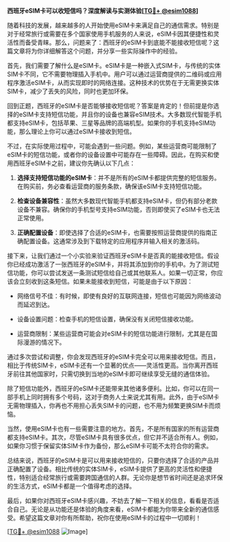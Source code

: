 **西班牙eSIM卡可以收短信吗？深度解读与实测体验[[TG💪+ @esim1088](https://t.me/s/esim1088)]**

随着科技的发展，越来越多的人开始使用eSIM卡来满足自己的通信需求。特别是对于经常旅行或需要在多个国家使用手机服务的人来说，eSIM卡因其便捷性和灵活性而备受青睐。那么，问题来了：西班牙的eSIM卡到底能不能接收短信呢？这篇文章将为你详细解答这个问题，并分享一些实际操作中的经验。

首先，我们需要了解什么是eSIM卡。eSIM卡是一种嵌入式SIM卡，与传统的实体SIM卡不同，它不需要物理插入手机中。用户可以通过运营商提供的二维码或应用程序激活eSIM卡，从而实现即时的网络连接。这种技术的优势在于无需更换实体SIM卡，减少了丢失的风险，同时也更加环保。

回到正题，西班牙的eSIM卡是否能够接收短信呢？答案是肯定的！但前提是你选择的eSIM卡支持短信功能，并且你的设备也兼容eSIM技术。大多数现代智能手机都支持eSIM卡，包括苹果、三星等品牌的高端机型。如果你的手机支持eSIM功能，那么理论上你可以通过eSIM卡接收到短信。

不过，在实际使用过程中，可能会遇到一些问题。例如，某些运营商可能限制了eSIM卡的短信功能，或者你的设备设置中可能存在一些障碍。因此，在购买和使用西班牙eSIM卡之前，建议你先确认以下几点：

1. **选择支持短信功能的eSIM卡**：并不是所有的eSIM卡都提供完整的短信服务。在购买前，务必查看运营商的服务条款，确保该eSIM卡支持短信功能。
   
2. **检查设备兼容性**：虽然大多数现代智能手机都支持eSIM卡，但仍有部分老款设备不兼容。确保你的手机型号支持eSIM功能，否则即使买了eSIM卡也无法正常使用。

3. **正确配置设备**：即使选择了合适的eSIM卡，也需要按照运营商提供的指南正确配置设备。这通常涉及到下载特定的应用程序并输入相关的激活码。

接下来，让我们通过一个小实验来验证西班牙eSIM卡是否真的能接收短信。假设你已经成功激活了一张西班牙的eSIM卡，并将其添加到你的手机中。为了测试短信功能，你可以尝试发送一条测试短信给自己或其他联系人。如果一切正常，你应该会立刻收到这条短信。如果未能接收到短信，可能是由于以下原因：

- 网络信号不佳：有时候，即使有良好的互联网连接，短信也可能因为网络波动而延迟到达。
  
- 设备设置问题：检查手机的短信设置，确保没有关闭短信接收功能。

- 运营商限制：某些运营商可能会对eSIM卡的短信功能进行限制，尤其是在国际漫游的情况下。

通过多次尝试和调整，你会发现西班牙的eSIM卡完全可以用来接收短信。而且，相比于传统SIM卡，eSIM卡还有一个显著的优点——灵活性更高。当你离开西班牙前往其他国家时，只需切换到当地的eSIM卡即可继续享受无缝的通信体验。

除了短信功能外，西班牙的eSIM卡还能带来其他诸多便利。比如，你可以在同一部手机上同时拥有多个号码，这对于商务人士来说尤其有用。此外，由于eSIM卡无需物理插入，你再也不用担心丢失SIM卡的问题，也不用为频繁更换SIM卡而烦恼。

当然，使用eSIM卡也有一些需要注意的地方。首先，不是所有国家的所有运营商都支持eSIM卡。其次，尽管eSIM卡具有很多优点，但它并不适合所有人。例如，如果你习惯于保留实体SIM卡作为备份，那么eSIM卡可能不太符合你的需求。

总结来说，西班牙的eSIM卡是可以用来接收短信的，只要你选择了合适的产品并正确配置了设备。相比传统的实体SIM卡，eSIM卡提供了更高的灵活性和便捷性，特别适合经常旅行或需要跨国通信的人群。无论你是想节省时间还是追求环保的生活方式，eSIM卡都是一个值得考虑的选择。

最后，如果你对西班牙eSIM卡感兴趣，不妨去了解一下相关的信息，看看是否适合自己。无论是从功能还是体验的角度来看，eSIM卡都能为你带来全新的通信感受。希望这篇文章对你有所帮助，祝你在使用eSIM卡的过程中一切顺利！

[[TG💪+ @esim1088](https://t.me/s/esim1088) ![Image](https://i.postimg.cc/4NQfJmqS/Snipaste-2025-05-13-00-14-12.png)]